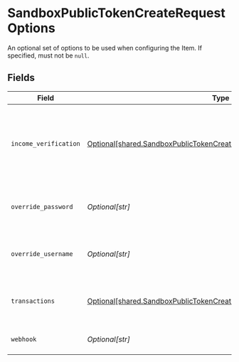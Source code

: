 # SandboxPublicTokenCreateRequestOptions

An optional set of options to be used when configuring the Item. If specified, must not be `null`.


## Fields

| Field                                                                                                                                                        | Type                                                                                                                                                         | Required                                                                                                                                                     | Description                                                                                                                                                  |
| ------------------------------------------------------------------------------------------------------------------------------------------------------------ | ------------------------------------------------------------------------------------------------------------------------------------------------------------ | ------------------------------------------------------------------------------------------------------------------------------------------------------------ | ------------------------------------------------------------------------------------------------------------------------------------------------------------ |
| `income_verification`                                                                                                                                        | [Optional[shared.SandboxPublicTokenCreateRequestOptionsIncomeVerification]](../../models/shared/sandboxpublictokencreaterequestoptionsincomeverification.md) | :heavy_minus_sign:                                                                                                                                           | A set of parameters for income verification options. This field is required if `income_verification` is included in the `initial_products` array.            |
| `override_password`                                                                                                                                          | *Optional[str]*                                                                                                                                              | :heavy_minus_sign:                                                                                                                                           | Test password to use for the creation of the Sandbox Item. Default value is `pass_good`.                                                                     |
| `override_username`                                                                                                                                          | *Optional[str]*                                                                                                                                              | :heavy_minus_sign:                                                                                                                                           | Test username to use for the creation of the Sandbox Item. Default value is `user_good`.                                                                     |
| `transactions`                                                                                                                                               | [Optional[shared.SandboxPublicTokenCreateRequestOptionsTransactions]](../../models/shared/sandboxpublictokencreaterequestoptionstransactions.md)             | :heavy_minus_sign:                                                                                                                                           | An optional set of parameters corresponding to transactions options.                                                                                         |
| `webhook`                                                                                                                                                    | *Optional[str]*                                                                                                                                              | :heavy_minus_sign:                                                                                                                                           | Specify a webhook to associate with the new Item.                                                                                                            |